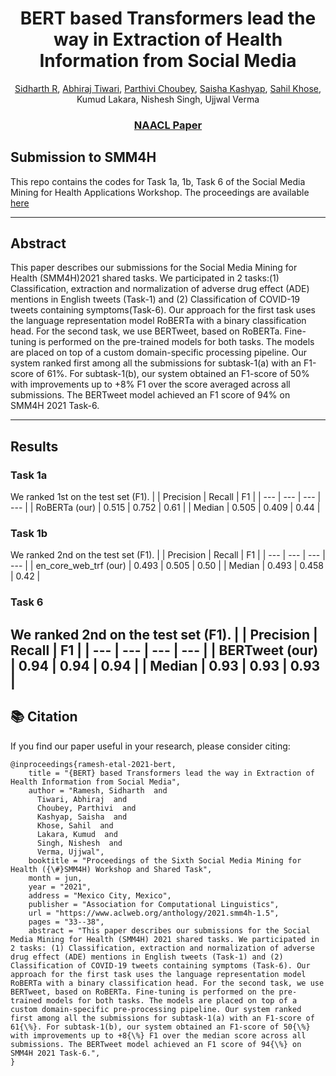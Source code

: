 
<div align="center">   

# BERT based Transformers lead the way in Extraction of Health Information from Social Media
[Sidharth R](https://github.com/RSid8), [Abhiraj Tiwari](https://github.com/abhirajtiwari), [Parthivi Choubey](https://github.com/parthivi1607), [Saisha Kashyap](https://github.com/SaishaKashyap), [Sahil Khose](https://github.com/sahilkhose), Kumud Lakara, Nishesh Singh, Ujjwal Verma
### [NAACL Paper](https://www.aclweb.org/anthology/2021.smm4h-1.5.pdf)
</div>

## Submission to SMM4H
This repo contains the codes for Task 1a, 1b, Task 6 of the Social Media Mining for Health Applications Workshop. The proceedings are available [here](https://www.aclweb.org/anthology/2021.smm4h-1.pdf)

--------------------------------------------------------------------------------------------
## Abstract
This paper describes our submissions for the Social Media Mining for Health (SMM4H)2021 shared tasks. We participated in 2 tasks:(1) Classification, extraction and normalization of adverse drug effect (ADE) mentions in English tweets (Task-1) and (2) Classification of COVID-19 tweets containing symptoms(Task-6). Our approach for the first task uses the language representation model RoBERTa with a binary classification head. For the second task, we use BERTweet, based on RoBERTa. Fine-tuning is performed on the pre-trained models for both tasks. The models are placed on top of a custom domain-specific processing pipeline. Our system ranked first among all the submissions for subtask-1(a) with an F1-score of 61%. For subtask-1(b), our system obtained an F1-score of 50% with improvements up to +8% F1 over the score averaged across all submissions. The BERTweet model achieved an F1 score of 94% on SMM4H 2021 Task-6. 

--------------------------------------------------------------------------------------------
## Results
### Task 1a
We ranked 1st on the test set (F1).
|               | Precision  | Recall | F1   |
| ---           | ---        | ---    | ---  |
| RoBERTa (our) | 0.515      | 0.752  | 0.61 |
| Median        | 0.505      | 0.409  | 0.44 |
### Task 1b
We ranked 2nd on the test set (F1).
|                       | Precision  | Recall | F1   |
| ---                   | ---        | ---    | ---  |
| en_core_web_trf (our) | 0.493      | 0.505  | 0.50 |
| Median                | 0.493      | 0.458  | 0.42 |
### Task 6 
We ranked 2nd on the test set (F1).
|                | Precision | Recall   | F1   |
| ---            | ---       | ---      | ---  |
| BERTweet (our) | 0.94      | 0.94  | 0.94 |
| Median         | 0.93      | 0.93  | 0.93 |
--------------------------------------------------------------------------------------------
## :books: Citation
If you find our paper useful in your research, please consider citing:
```
@inproceedings{ramesh-etal-2021-bert,
    title = "{BERT} based Transformers lead the way in Extraction of Health Information from Social Media",
    author = "Ramesh, Sidharth  and
      Tiwari, Abhiraj  and
      Choubey, Parthivi  and
      Kashyap, Saisha  and
      Khose, Sahil  and
      Lakara, Kumud  and
      Singh, Nishesh  and
      Verma, Ujjwal",
    booktitle = "Proceedings of the Sixth Social Media Mining for Health ({\#}SMM4H) Workshop and Shared Task",
    month = jun,
    year = "2021",
    address = "Mexico City, Mexico",
    publisher = "Association for Computational Linguistics",
    url = "https://www.aclweb.org/anthology/2021.smm4h-1.5",
    pages = "33--38",
    abstract = "This paper describes our submissions for the Social Media Mining for Health (SMM4H) 2021 shared tasks. We participated in 2 tasks: (1) Classification, extraction and normalization of adverse drug effect (ADE) mentions in English tweets (Task-1) and (2) Classification of COVID-19 tweets containing symptoms (Task-6). Our approach for the first task uses the language representation model RoBERTa with a binary classification head. For the second task, we use BERTweet, based on RoBERTa. Fine-tuning is performed on the pre-trained models for both tasks. The models are placed on top of a custom domain-specific pre-processing pipeline. Our system ranked first among all the submissions for subtask-1(a) with an F1-score of 61{\%}. For subtask-1(b), our system obtained an F1-score of 50{\%} with improvements up to +8{\%} F1 over the median score across all submissions. The BERTweet model achieved an F1 score of 94{\%} on SMM4H 2021 Task-6.",
}
```
